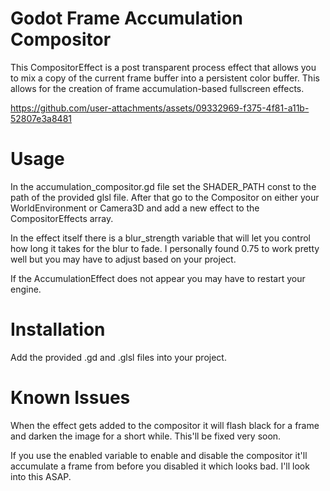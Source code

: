 # Godot Frame Accumulation Compositor

This CompositorEffect is a post transparent process effect that allows you to mix a copy of the current frame buffer into a persistent color buffer. This allows for the creation of frame accumulation-based fullscreen effects.

https://github.com/user-attachments/assets/09332969-f375-4f81-a11b-52807e3a8481

# Usage

In the accumulation_compositor.gd file set the SHADER_PATH const to the path of the provided glsl file. After that go to the Compositor on either your WorldEnvironment or Camera3D and add a new effect to the CompositorEffects array.

In the effect itself there is a blur_strength variable that will let you control how long it takes for the blur to fade. I personally found 0.75 to work pretty well but you may have to adjust based on your project.

If the AccumulationEffect does not appear you may have to restart your engine. 

# Installation

Add the provided .gd and .glsl files into your project.

# Known Issues

When the effect gets added to the compositor it will flash black for a frame and darken the image for a short while. This'll be fixed very soon.

If you use the enabled variable to enable and disable the compositor it'll accumulate a frame from before you disabled it which looks bad. I'll look into this ASAP.
